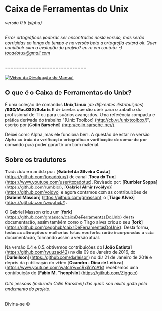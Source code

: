 # Caixa de Ferramentas do Unix 
###### versão 0.5 (alpha)
###### Erros ortográficos poderão ser encontrados nesta versão, mas serão corrigidas ao longo do tempo e na versão beta a ortografia estará ok. Quer contribuir com a evolução do projeto? entre em contato :-) tocadotux@gmail.com

=============================

[![Vídeo da Divulgação do Manual](https://i.ytimg.com/vi/uk-s6K479UU/0.jpg)](https://www.youtube.com/watch?v=uk-s6K479UU)

## O que é o Caixa de Ferramentas do Unix?
É uma coleção de comandos __Unix/Linux__ (*de diferentes distribuições*) __/BSD/MacOSX/Solaris__
E de tarefas que são uteis para o trabalho do profissional de TI ou para usuários avançados.
Uma referência compacta e prática derivada do trabalho "[Unix Toolbox] (http://cb.vu/unixtoolbox/)",
escrito por [__Colin Barschel__] (http://colin.barschel.net/).

 Deixei como Alpha, mas ele funciona bem. A questão de estar na versão Alpha se trata de verificação ortográfica e verificação de comando por comando para poder garantir um bom material.

## Sobre os tradutores

Traduzido e mantido por: [__Gabriel da Silveira Costa__] (https://github.com/tocadotux/) do canal [__Toca do Tux__] (https://www.youtube.com/user/tocadotux).
Revisado por: [__Rumbler Soppa__] (https://github.com/rumbler), [__Gabriel Almir (voidyo)__] (https://github.com/voidyo) e agora contamos com as contribuições de [__Gabriel Masson__] (https://github.com/gmasson), o [__Tiago Alvez__] (https://github.com/cegohub/).

O Gabriel Masson criou um [__fork__] (https://github.com/gmasson/caixaDeFerramentasDoUnix) desta documentação, assim também como o Tiago alves criou o seu [__fork__] (https://github.com/cegohub/caixaDeFerramentasDoUnix). Desta forma, todas as alterações e melhorias feitas nos forks serão incorporadas a esta documentação, formando assim a versão atual.

Na versão 0.4 e 0.5, obtivemos contribuições do [__João Batista__] (https://github.com/ryuuzaki42) no dia 09 de Janeiro de 2016, do [__Darleilson__] (https://github.com/darleison) no dia 21 de Janeiro de 2016  e depois da publicação do vídeo [__Quandro - Dica de Leitura__] (https://www.youtube.com/watch?v=cRxjfnYoA1s) recebemos uma contribuição do [__Fábio M. Theophilo__] (https://github.com/Ziggoto)

###### Oito pessoas (incluindo Colin Barschel) das quais sou muito grato pelo andamento do projeto.

Divirta-se :smiley:
